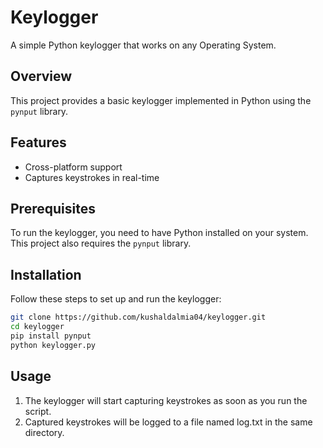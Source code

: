 # Keylogger

A simple Python keylogger that works on any Operating System.

## Overview

This project provides a basic keylogger implemented in Python using the `pynput` library.

## Features

- Cross-platform support
- Captures keystrokes in real-time

## Prerequisites

To run the keylogger, you need to have Python installed on your system. This project also requires the `pynput` library.

## Installation

Follow these steps to set up and run the keylogger:

   ```bash
   git clone https://github.com/kushaldalmia04/keylogger.git
   cd keylogger
   pip install pynput
   python keylogger.py
   ```
## Usage

1. The keylogger will start capturing keystrokes as soon as you run the script.
2. Captured keystrokes will be logged to a file named log.txt in the same directory.



